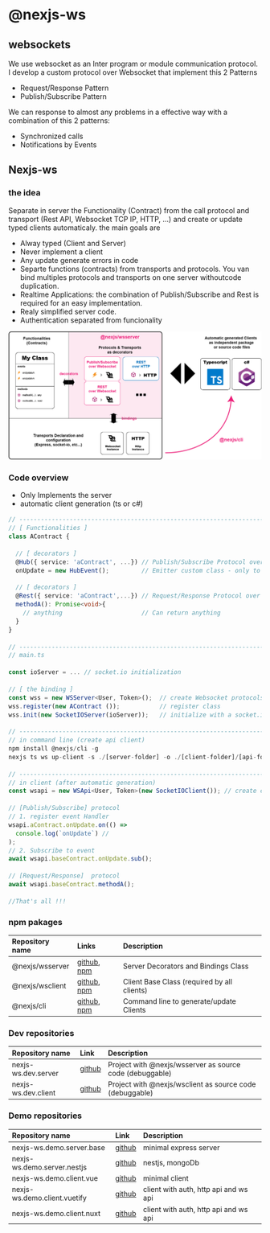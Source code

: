 # @nexjs-ws

## websockets

We use websocket as an Inter program or module communication protocol. I develop a custom protocol over Websocket that implement this 2 Patterns

* Request/Response Pattern
* Publish/Subscribe Pattern

We can response to almost any problems in a effective way with a combination of this 2 patterns:

* Synchronized calls
* Notifications by Events

## Nexjs-ws <a id="nexjs-websocket"></a>

### the idea <a id="the-idea"></a>

Separate in server the Functionality \(Contract\) from the call protocol and transport \(Rest API, Websocket TCP IP, HTTP, ...\) and create or update typed clients automaticaly. the main goals are

* Alway typed \(Client and Server\)
* Never implement a client
* Any update generate errors in code
* Separte functions \(contracts\) from transports and protocols. You van bind multiples protocols and transports on one server withoutcode duplication.
* Realtime Applications: the combination of Publish/Subscribe and Rest is required for an easy implementation.
* Realy simplified server code.
* Authentication separated from funcionality

![](.gitbook/assets/ecosystem.jpg)

### Code overview 

* Only Implements the server
* automatic client generation \(ts or c\#\)

```typescript
// ----------------------------------------------------------------------------
// [ Functionalities ]
class AContract {

  // [ decorators ]
  @Hub({ service: 'aContract', ...}) // Publish/Subscribe Protocol over websocket
  onUpdate = new HubEvent();         // Emitter custom class - only to unificate event system

  // [ decorators ]
  @Rest({ service: 'aContract',...}) // Request/Response Protocol over websocket
  methodA(): Promise<void>{
    // anything                      // Can return anything
  }  
}

// ----------------------------------------------------------------------------
// main.ts

const ioServer = ... // socket.io initialization 

// [ the binding ]
const wss = new WSServer<User, Token>();  // create Websocket protocols
wss.register(new AContract ());           // register class 
wss.init(new SocketIOServer(ioServer));   // initialize with a socket.io server

// ----------------------------------------------------------------------------
// in command line (create api client)
npm install @nexjs/cli -g
nexjs ts ws up-client -s ./[server-folder] -o ./[client-folder]/[api-folder]

// ----------------------------------------------------------------------------
// in client (after automatic generation)
const wsapi = new WSApi<User, Token>(new SocketIOClient()); // create client

// [Publish/Subscribe] protocol
// 1. register event Handler
wsapi.aContract.onUpdate.on(() =>
  console.log(`onUpdate`) // 
);
// 2. Subscribe to event
await wsapi.baseContract.onUpdate.sub();

// [Request/Response]  protocol 
await wsapi.baseContract.methodA();

//That's all !!! 
```

### npm pakages

| Repository name | Links | Description |
| :--- | :--- | :--- |
| @nexjs/wsserver | [github](https://github.com/Juancoll/nexjs-wsserver), [npm](https://www.npmjs.com/package/@nexjs/wsserver) | Server Decorators and Bindings Class |
| @nexjs/wsclient | [github](https://github.com/Juancoll/nexjs-wsclient), [npm](https://www.npmjs.com/package/@nexjs/wsclient) | Client Base Class \(required by all clients\) |
| @nexjs/cli | [github](https://github.com/Juancoll/nexjs-cli), [npm](https://www.npmjs.com/package/@nexjs/cli) | Command line to generate/update Clients |

### Dev repositories

| Repository name | Link | Description |
| :--- | :--- | :--- |
| nexjs-ws.dev.server | [github](https://github.com/Juancoll/nexjs-ws.dev-project.server) | Project with @nexjs/wsserver as source code \(debuggable\) |
| nexjs-ws.dev.client | [github](https://github.com/Juancoll/nexjs-ws.dev-project.client) | Project with @nexjs/wsclient as source code \(debuggable\) |

### Demo repositories

| Repository name | Link | Description |
| :--- | :--- | :--- |
| nexjs-ws.demo.server.base | [github](https://github.com/Juancoll/nexjs-ws.demo-project.server-base) | minimal express server  |
| nexjs-ws.demo.server.nestjs | [github](https://github.com/Juancoll/nexjs-ws.demo.server.nestjs) | nestjs, mongoDb |
| nexjs-ws.demo.client.vue | [github](https://github.com/Juancoll/nexjs-ws.demo.client.vue) | minimal client |
| nexjs-ws.demo.client.vuetify | [github](https://github.com/Juancoll/nexjs-ws.demo.client.vuetify) | client with auth, http api and ws api |
| nexjs-ws.demo.client.nuxt | [github](https://github.com/Juancoll/nexjs-ws.demo.client.nuxt) | client with auth, http api and ws api |



